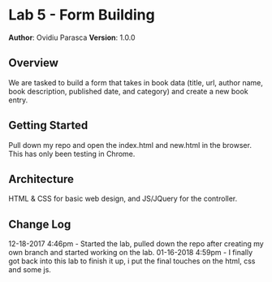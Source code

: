 # Lab 5 - Form Building

**Author**: Ovidiu Parasca
**Version**: 1.0.0

## Overview
We are tasked to build a form that takes in book data (title, url, author name, book description, published date, and category) and create a new book entry.

## Getting Started
Pull down my repo and open the index.html and new.html in the browser. This has only been testing in Chrome.

## Architecture
HTML & CSS for basic web design, and JS/JQuery for the controller.

## Change Log

12-18-2017 4:46pm - Started the lab, pulled down the repo after creating my own branch and started working on the lab.
01-16-2018 4:59pm - I finally got back into this lab to finish it up, i put the final touches on the html, css and some js.


